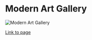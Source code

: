 # Modern Art Gallery

![Modern Art Gallery](https://drive.google.com/uc?export=view&id=1dxA9c3AyMrp0EIEsUk6DK8Us4CVQS4DM)

[Link to page](https://SharonJseg.github.io/modern-art-gallery)
